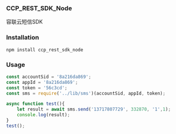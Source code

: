 ### CCP_REST_SDK_Node
容联云短信SDK

### Installation
```
npm install ccp_rest_sdk_node
```

### Usage
``` javascript
const accountSid = '8a216da869';
const appId = '8a216da869';
const token = '56c3cd';
const sms = require('../lib/sms')(accountSid, appId, token);

async function test(){
	let result = await sms.send('13717807729', 332870, '1',1);
	console.log(result);
}
test();


``` 